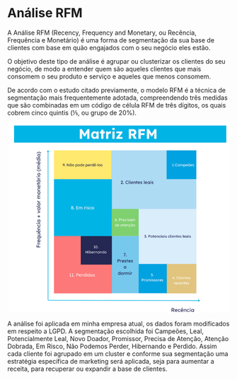 # Análise RFM
A Análise RFM (Recency, Frequency and Monetary, ou Recência, Frequência e Monetário) é uma forma de segmentação da sua base de clientes com base em quão engajados com o seu negócio eles estão.

O objetivo deste tipo de análise é agrupar ou clusterizar os clientes do seu negócio, de modo a entender quem são aqueles clientes que mais consomem o seu produto e serviço e aqueles que menos consomem.

De acordo com o estudo citado previamente, o modelo RFM é a técnica de segmentação mais frequentemente adotada, compreendendo três medidas que são combinadas em um código de célula RFM de três dígitos, os quais cobrem cinco quintis (⅕, ou grupo de 20%).

<div align="center">
  <img src="https://github.com/CamilaDeAlm/RFM-Analysis/blob/main/Captura%20de%20tela%202024-07-28%20095436.png" alt="Exemplo" width="largura" height="altura">
</div>

A análise foi aplicada em minha empresa atual, os dados foram modificados em respeito a LGPD. A segmentação escolhida foi 
Campeões, Leal, Potencialmente Leal, Novo Doador, Promissor, Precisa de Atenção, Atenção Dobrada, Em Risco, Não Podemos Perder, Hibernando e 
Perdido. Assim cada cliente foi agrupado em um cluster e conforme sua segmentação uma estratégia específica de marketing será aplicada, seja para aumentar a receita, para recuperar ou expandir a base de clientes.

